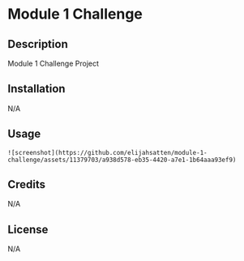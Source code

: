 # Module 1 Challenge

## Description

Module 1 Challenge Project

## Installation

N/A

## Usage

    ![screenshot](https://github.com/elijahsatten/module-1-challenge/assets/11379703/a938d578-eb35-4420-a7e1-1b64aaa93ef9)

## Credits

N/A

## License

N/A

